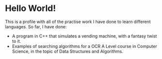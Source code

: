 # Hello World!
This is a profile with all of the practise work I have done to learn different languages. So far, I have done:
- A program in C++ that simulates a vending machine, with a fantasy twist to it.
- Examples of searching algorithms for a OCR A Level course in Computer Science, in the topic of Data Structures and Algorithms.
